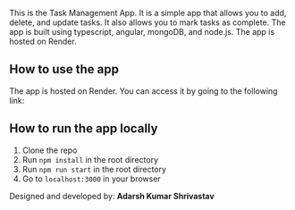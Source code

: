 This is the Task Management App. It is a simple app that allows you to add, delete, and update tasks. It also allows you to mark tasks as complete. The app is built using typescript, angular, mongoDB, and node.js. The app is hosted on Render. 

## How to use the app
The app is hosted on Render. You can access it by going to the following link:


## How to run the app locally
1. Clone the repo
2. Run `npm install` in the root directory
3. Run `npm run start` in the root directory
4. Go to `localhost:3000` in your browser

Designed and developed by: **Adarsh Kumar Shrivastav**

